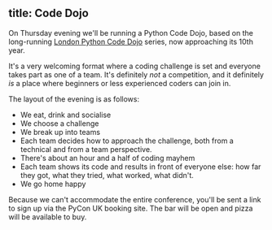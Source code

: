 title: Code Dojo
---

On Thursday evening we'll be running a Python Code Dojo, based on the long-running
[London Python Code Dojo](http://ldnpydojo.org.uk/) series, now approaching its 10th year.

It's a very welcoming format where a coding challenge is set and everyone takes
part as one of a team. It's definitely _not_ a competition, and it definitely
_is_ a place where beginners or less experienced coders can join in.

The layout of the evening is as follows:

* We eat, drink and socialise
* We choose a challenge
* We break up into teams
* Each team decides how to approach the challenge, both from
  a technical and from a team perspective.
* There's about an hour and a half of coding mayhem
* Each team shows its code and results in front of everyone else:
  how far they got, what they tried, what worked, what didn't.
* We go home happy

Because we can't accommodate the entire conference, you'll be sent a link
to sign up via the PyCon UK booking site. The bar will be open and pizza
will be available to buy.